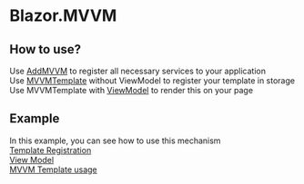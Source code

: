 # Blazor.MVVM

## How to use?
Use [AddMVVM](./Blazor.MVVM/Registration.cs) to register all necessary services to your application </br>
Use [MVVMTemplate](./Blazor.MVVM/MVVMTemplate.razor.cs) without ViewModel to register your template in storage  </br>
Use MVVMTemplate with [ViewModel](./Blazor.MVVM/BaseViewModel.cs) to render this on your page 

## Example
In this example, you can see how to use this mechanism  </br>
[Template Registration](./Example/Shared/RegistrateTemplates.razor)  </br>
[View Model](./Example/ViewModels.cs)  </br>
[MVVM Template usage](./Example/Pages/Index.razor)  </br>
